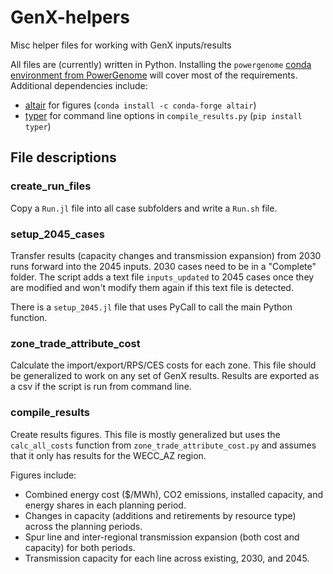 # GenX-helpers
Misc helper files for working with GenX inputs/results

All files are (currently) written in Python. Installing the `powergenome` [conda environment from PowerGenome](https://github.com/gschivley/PowerGenome#installation) will cover most of the requirements. Additional dependencies include:

- [altair](https://altair-viz.github.io/index.html) for figures (`conda install -c conda-forge altair`)
- [typer](https://typer.tiangolo.com/) for command line options in `compile_results.py` (`pip install typer`)

## File descriptions

### create_run_files
Copy a `Run.jl` file into all case subfolders and write a `Run.sh` file.

### setup_2045_cases
Transfer results (capacity changes and transmission expansion) from 2030 runs forward into the 2045 inputs. 2030 cases need to be in a "Complete" folder. The script adds a text file `inputs_updated` to 2045 cases once they are modified and won't modify them again if this text file is detected.

There is a `setup_2045.jl` file that uses PyCall to call the main Python function.

### zone_trade_attribute_cost
Calculate the import/export/RPS/CES costs for each zone. This file should be generalized to work on any set of GenX results. Results are exported as a csv if the script is run from command line.

### compile_results
Create results figures. This file is mostly generalized but uses the `calc_all_costs` function from `zone_trade_attribute_cost.py` and assumes that it only has results for the WECC_AZ region.

Figures include:
    
- Combined energy cost ($/MWh), CO2 emissions, installed capacity, and energy shares in each planning period.
- Changes in capacity (additions and retirements by resource type) across the planning periods.
- Spur line and inter-regional transmission expansion (both cost and capacity) for both periods.
- Transmission capacity for each line across existing, 2030, and 2045.
